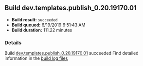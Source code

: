 ## Build dev.templates.publish_0.20.19170.01
- **Build result:** `succeeded`
- **Build queued:** 6/19/2019 6:51:43 AM
- **Build duration:** 111.22 minutes
### Details
Build [dev.templates.publish_0.20.19170.01](https://winappstudio.visualstudio.com/web/build.aspx?pcguid=a4ef43be-68ce-4195-a619-079b4d9834c2&builduri=vstfs%3a%2f%2f%2fBuild%2fBuild%2f28724) succeeded
Find detailed information in the [build log files](https://uwpctdiags.blob.core.windows.net/buildlogs/dev.templates.publish_0.20.19170.01_logs.zip)
